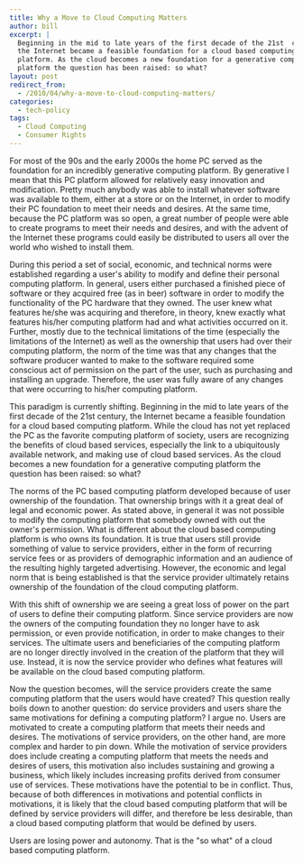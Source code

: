 ```yaml
---
title: Why a Move to Cloud Computing Matters
author: bill
excerpt: |
  Beginning in the mid to late years of the first decade of the 21st  century,
  the Internet became a feasible foundation for a cloud based computing
  platform. As the cloud becomes a new foundation for a generative computing
  platform the question has been raised: so what?
layout: post
redirect_from:
  - /2010/04/why-a-move-to-cloud-computing-matters/
categories:
  - tech-policy
tags:
  - Cloud Computing
  - Consumer Rights
---
```

For most of the 90s and the early 2000s the home PC served as the foundation
for an incredibly generative computing platform. By generative I mean that this
PC platform allowed for relatively easy innovation and modification. Pretty
much anybody was able to install whatever software was available to them,
either at a store or on the Internet, in order to modify their PC foundation to
meet their needs and desires. At the same time, because the PC platform was so
open, a great number of people were able to create programs to meet their needs
and desires, and with the advent of the Internet these programs could easily be
distributed to users all over the world who wished to install them.

During this period a set of social, economic, and technical norms were
established regarding a user's ability to modify and define their personal
computing platform. In general, users either purchased a finished piece of
software or they acquired free (as in beer) software in order to modify the
functionality of the PC hardware that they owned. The user knew what features
he/she was acquiring and therefore, in theory, knew exactly what features
his/her computing platform had and what activities occurred on it. Further,
mostly due to the technical limitations of the time (especially the limitations
of the Internet) as well as the ownership that users had over their computing
platform, the norm of the time was that any changes that the software producer
wanted to make to the software required some conscious act of permission on the
part of the user, such as purchasing and installing an upgrade. Therefore, the
user was fully aware of any changes that were occurring to his/her computing
platform.

This paradigm is currently shifting. Beginning in the mid to late years of the
first decade of the 21st century, the Internet became a feasible foundation for
a cloud based computing platform. While the cloud has not yet replaced the PC
as the favorite computing platform of society, users are recognizing the
benefits of cloud based services, especially the link to a ubiquitously
available network, and making use of cloud based services. As the cloud becomes
a new foundation for a generative computing platform the question has been
raised: so what?

The norms of the PC based computing platform developed because of user
ownership of the foundation. That ownership brings with it a great deal of
legal and economic power. As stated above, in general it was not possible to
modify the computing platform that somebody owned with out the owner's
permission. What is different about the cloud based computing platform is who
owns its foundation. It is true that users still provide something of value to
service providers, either in the form of recurring service fees or as providers
of demographic information and an audience of the resulting highly targeted
advertising. However, the economic and legal norm that is being established is
that the service provider ultimately retains ownership of the foundation of the
cloud computing platform.

With this shift of ownership we are seeing a great loss of power on the part of
users to define their computing platform. Since service providers are now the
owners of the computing foundation they no longer have to ask permission, or
even provide notification, in order to make changes to their services. The
ultimate users and beneficiaries of the computing platform are no longer
directly involved in the creation of the platform that they will use. Instead,
it is now the service provider who defines what features will be available on
the cloud based computing platform.

Now the question becomes, will the service providers create the same computing
platform that the users would have created? This question really boils down to
another question: do service providers and users share the same motivations for
defining a computing platform? I argue no. Users are motivated to create a
computing platform that meets their needs and desires. The motivations of
service providers, on the other hand, are more complex and harder to pin down.
While the motivation of service providers does include creating a computing
platform that meets the needs and desires of users, this motivation also
includes sustaining and growing a business, which likely includes increasing
profits derived from consumer use of services. These motivations have the
potential to be in conflict. Thus, because of both differences in motivations
and potential conflicts in motivations, it is likely that the cloud based
computing platform that will be defined by service providers will differ, and
therefore be less desirable, than a cloud based computing platform that would
be defined by users.

Users are losing power and autonomy. That is the "so what" of a cloud based
computing platform.
